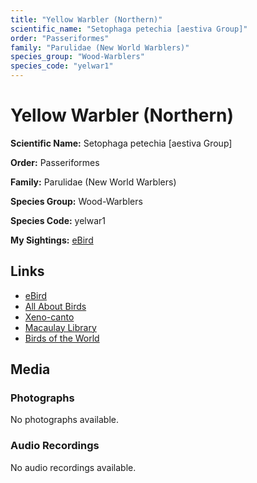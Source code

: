 ```yaml
---
title: "Yellow Warbler (Northern)"
scientific_name: "Setophaga petechia [aestiva Group]"
order: "Passeriformes"
family: "Parulidae (New World Warblers)"
species_group: "Wood-Warblers"
species_code: "yelwar1"
---
```


# Yellow Warbler (Northern)

**Scientific Name:** Setophaga petechia [aestiva Group]

**Order:** Passeriformes

**Family:** Parulidae (New World Warblers)

**Species Group:** Wood-Warblers

**Species Code:** yelwar1

**My Sightings:** [eBird](https://ebird.org/lifelist?r=world&time=life&spp=yelwar1)

## Links
* [eBird](https://ebird.org/species/yelwar1) 
* [All About Birds](https://www.allaboutbirds.org/guide/yelwar1) 
* [Xeno-canto](https://www.xeno-canto.org/species/yelwar1) 
* [Macaulay Library](https://search.macaulaylibrary.org/catalog?taxonCode=yelwar1&sort=rating_rank_desc)
* [Birds of the World](https://birdsoftheworld.org/bow/species/yelwar1)

## Media
### Photographs
No photographs available.

### Audio Recordings
No audio recordings available.
